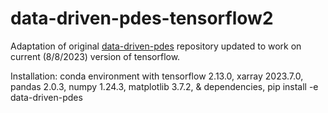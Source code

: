 # data-driven-pdes-tensorflow2
Adaptation of original [data-driven-pdes](https://github.com/JiaweiZhuang/data-driven-pdes/tree/master) repository updated to work on current (8/8/2023) version of tensorflow. 
  
Installation: conda environment with tensorflow 2.13.0, xarray 2023.7.0, pandas 2.0.3, numpy 1.24.3, matplotlib 3.7.2, & dependencies, pip install -e data-driven-pdes
